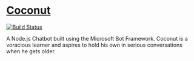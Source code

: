 # [Coconut](https://lyzs90.github.io/projects/)

[![Build Status](https://travis-ci.org/lyzs90/Coconut.svg?branch=master)](https://travis-ci.org/lyzs90/Coconut)

A Node.js Chatbot built using the Microsoft Bot Framework. Coconut is a voracious learner and aspires to hold his own in serious conversations when he gets older.

